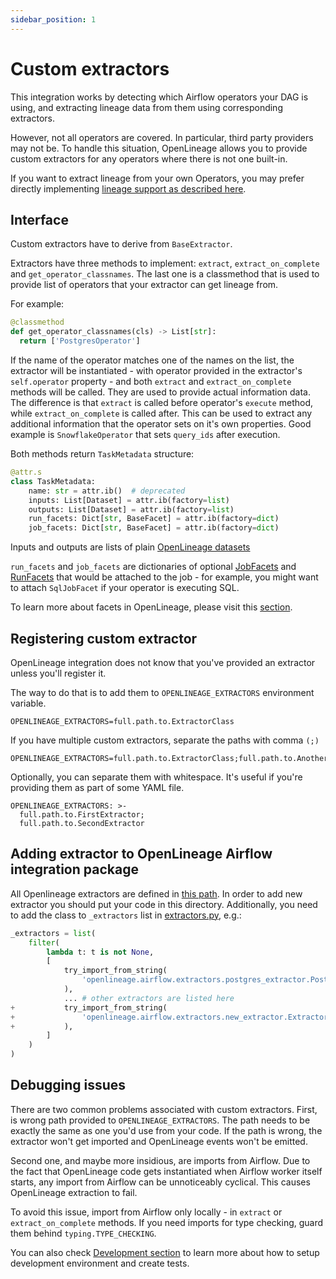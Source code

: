 ```yaml
---
sidebar_position: 1
---
```


# Custom extractors

This integration works by detecting which Airflow operators your DAG is using, and extracting lineage data from them using corresponding extractors.

However, not all operators are covered. In particular, third party providers may not be. To handle this situation, OpenLineage allows you to provide custom extractors for any operators where there is not one built-in.

If you want to extract lineage from your own Operators, you may prefer directly implementing [lineage support as described here](../operator.md).


## Interface

Custom extractors have to derive from `BaseExtractor`.

Extractors have three methods to implement: `extract`, `extract_on_complete` and `get_operator_classnames`.
The last one is a classmethod that is used to provide list of operators that your extractor can get lineage from.

For example:

```python
@classmethod
def get_operator_classnames(cls) -> List[str]:
  return ['PostgresOperator']
```

If the name of the operator matches one of the names on the list, the extractor will be instantiated - with operator
provided in the extractor's `self.operator` property - and both `extract` and `extract_on_complete` methods will be called. 
They are used to provide actual information data. The difference is that `extract` is called before operator's `execute` 
method, while `extract_on_complete` is called after. This can be used to extract any additional information that the operator
sets on it's own properties. Good example is `SnowflakeOperator` that sets `query_ids` after execution.

Both methods return `TaskMetadata` structure:

```python
@attr.s
class TaskMetadata:
    name: str = attr.ib()  # deprecated
    inputs: List[Dataset] = attr.ib(factory=list)
    outputs: List[Dataset] = attr.ib(factory=list)
    run_facets: Dict[str, BaseFacet] = attr.ib(factory=dict)
    job_facets: Dict[str, BaseFacet] = attr.ib(factory=dict)
```

Inputs and outputs are lists of plain [OpenLineage datasets](../../../client/python.md) 

`run_facets` and `job_facets` are dictionaries of optional [JobFacets](../../../client/python.md) and [RunFacets](../../../client/python.md) that would be attached to the job - for example,
you might want to attach `SqlJobFacet` if your operator is executing SQL.

To learn more about facets in OpenLineage, please visit this [section](../../../spec/facets).


## Registering custom extractor

OpenLineage integration does not know that you've provided an extractor unless you'll register it.

The way to do that is to add them to `OPENLINEAGE_EXTRACTORS` environment variable.
```
OPENLINEAGE_EXTRACTORS=full.path.to.ExtractorClass
```

If you have multiple custom extractors, separate the paths with comma `(;)` 
```
OPENLINEAGE_EXTRACTORS=full.path.to.ExtractorClass;full.path.to.AnotherExtractorClass
```

Optionally, you can separate them with whitespace. It's useful if you're providing them as part of some YAML file.

```
OPENLINEAGE_EXTRACTORS: >-
  full.path.to.FirstExtractor;
  full.path.to.SecondExtractor
``` 

## Adding extractor to OpenLineage Airflow integration package

All Openlineage extractors are defined in [this path](https://github.com/OpenLineage/OpenLineage/blob/main/integration/airflow/openlineage/airflow/extractors).
In order to add new extractor you should put your code in this directory. Additionally, you need to add the class to `_extractors` list in [extractors.py](https://github.com/OpenLineage/OpenLineage/blob/main/integration/airflow/openlineage/airflow/extractors/extractors.py), e.g.:

```python
_extractors = list(
    filter(
        lambda t: t is not None,
        [
            try_import_from_string(
                'openlineage.airflow.extractors.postgres_extractor.PostgresExtractor'
            ),
            ... # other extractors are listed here
+           try_import_from_string(
+               'openlineage.airflow.extractors.new_extractor.ExtractorClass'
+           ),
        ]
    )
)
```

## Debugging issues

There are two common problems associated with custom extractors. 
First, is wrong path provided to `OPENLINEAGE_EXTRACTORS`. 
The path needs to be exactly the same as one you'd use from your code. If the path is wrong, the extractor won't get imported
and OpenLineage events won't be emitted.

Second one, and maybe more insidious, are imports from Airflow. Due to the fact that OpenLineage code gets instantiated when
Airflow worker itself starts, any import from Airflow can be unnoticeably cyclical. This causes OpenLineage extraction to fail.

To avoid this issue, import from Airflow only locally - in `extract` or `extract_on_complete` methods. If you need imports for 
type checking, guard them behind `typing.TYPE_CHECKING`.

You can also check [Development section](../../../development/developing/) to learn more about how to setup development environment and create tests.
